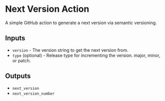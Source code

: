 # Next Version Action

A simple GitHub action to generate a next version via semantic versioning.

## Inputs

- `version` - The version string to get the next version from.
- `type` (optional) - Release type for incrementing the version. major, minor,
  or patch.

## Outputs

- `next_version`
- `next_version_number`
